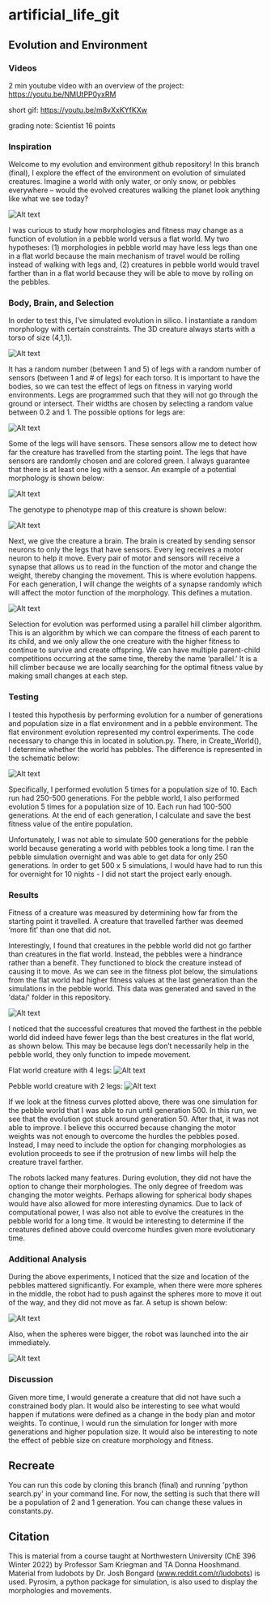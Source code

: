 # artificial_life_git
## Evolution and Environment
### Videos
2 min youtube video with an overview of the project: https://youtu.be/NMUtPP0yxRM

short gif: https://youtu.be/m8vXxKYfKXw

grading note: Scientist 16 points
### Inspiration
Welcome to my evolution and environment github repository! In this branch (final), I explore the effect of the environment on evolution of simulated creatures. Imagine a world with only water, or only snow, or pebbles everywhere – would the evolved creatures walking the planet look anything like what we see today?

![Alt text](images/img0.png?raw=true "Image 0")

I was curious to study how morphologies and fitness may change as a function of evolution in a pebble world versus a flat world. My two hypotheses: (1) morphologies in pebble world may have less legs than one in a flat world because the main mechanism of travel would be rolling instead of walking with legs and, (2) creatures in pebble world would travel farther than in a flat world because they will be able to move by rolling on the pebbles.

### Body, Brain, and Selection

In order to test this, I’ve simulated evolution in silico. I instantiate a random morphology with certain constraints. The 3D creature always starts with a torso of size (4,1,1).

![Alt text](images/img1_8.png?raw=true "Image 1_8")

It has a random number (between 1 and 5) of legs with a random number of sensors (between 1 and # of legs) for each torso. It is important to have the bodies, so we can test the effect of legs on fitness in varying world environments. Legs are programmed such that they will not go through the ground or intersect. Their widths are chosen by selecting a random value between 0.2 and 1. The possible options for legs are:

![Alt text](images/img2_8.png?raw=true "Image 2_8")

Some of the legs will have sensors. These sensors allow me to detect how far the creature has travelled from the starting point. The legs that have sensors are randomly chosen and are colored green. I always guarantee that there is at least one leg with a sensor. An example of a potential morphology is shown below:

![Alt text](images/img3_8.png?raw=true "Image 3_8")

The genotype to phenotype map of this creature is shown below:

![Alt text](images/img4.png?raw=true "Image 4")

Next, we give the creature a brain. The brain is created by sending sensor neurons to only the legs that have sensors. Every leg receives a motor neuron to help it move. Every pair of motor and sensors will receive a synapse that allows us to read in the function of the motor and change the weight, thereby changing the movement. This is where evolution happens. For each generation, I will change the weights of a synapse randomly which will affect the motor function of the morphology. This defines a mutation.

![Alt text](images/img4_8.png?raw=true "Image 4_8")

Selection for evolution was performed using a parallel hill climber algorithm. This is an algorithm by which we can compare the fitness of each parent to its child, and we only allow the one creature with the higher fitness to continue to survive and create offspring. We can have multiple parent-child competitions occurring at the same time, thereby the name ‘parallel.’ It is a hill climber because we are locally searching for the optimal fitness value by making small changes at each step.

### Testing

I tested this hypothesis by performing evolution for a number of generations and population size in a flat environment and in a pebble environment. The flat environment evolution represented my control experiments. The code necessary to change this in located in solution.py. There, in Create_World(), I determine whether the world has pebbles. The difference is represented in the schematic below:

![Alt text](images/img5.png?raw=true "Image 5")

Specifically, I performed evolution 5 times for a population size of 10. Each run had 250-500 generations. For the pebble world, I also performed evolution 5 times for a population size of 10. Each run had 100-500 generations. At the end of each generation, I calculate and save the best fitness value of the entire population. 

Unfortunately, I was not able to simulate 500 generations for the pebble world because generating a world with pebbles took a long time. I ran the pebble simulation overnight and was able to get data for only 250 generations. In order to get 500 x 5 simulations, I would have had to run this for overnight for 10 nights - I did not start the project early enough.

### Results

Fitness of a creature was measured by determining how far from the starting point it travelled. A creature that travelled farther was deemed ‘more fit’ than one that did not.

Interestingly, I found that creatures in the pebble world did not go farther than creatures in the flat world. Instead, the pebbles were a hindrance rather than a benefit. They functioned to block the creature instead of causing it to move. As we can see in the fitness plot below, the simulations from the flat world had higher fitness values at the last generation than the simulations in the pebble world. This data was generated and saved in the 'data/' folder in this repository.

![Alt text](images/fitness_plots.png?raw=true "fitness plots")

I noticed that the successful creatures that moved the farthest in the pebble world did indeed have fewer legs than the best creatures in the flat world, as shown below. This may be because legs don’t necessarily help in the pebble world, they only function to impede movement.

Flat world creature with 4 legs:
![Alt text](images/img7_b.png?raw=true "Image 7_b")

Pebble world creature with 2 legs:
![Alt text](images/img7_a.png?raw=true "Image 7_a")

If we look at the fitness curves plotted above, there was one simulation for the pebble world that I was able to run until generation 500. In this run, we see that the evolution got stuck around generation 50. After that, it was not able to improve. I believe this occurred because changing the motor weights was not enough to overcome the hurdles the pebbles posed. Instead, I may need to include the option for changing morphologies as evolution proceeds to see if the protrusion of new limbs will help the creature travel farther. 

The robots lacked many features. During evolution, they did not have the option to change their morphologies. The only degree of freedom was changing the motor weights. Perhaps allowing for spherical body shapes would have also allowed for more interesting dynamics. Due to lack of computational power, I was also not able to evolve the creatures in the pebble world for a long time. It would be interesting to determine if the creatures defined above could overcome hurdles given more evolutionary time.

### Additional Analysis
During the above experiments, I noticed that the size and location of the pebbles mattered significantly. For example, when there were more spheres in the middle, the robot had to push against the spheres more to move it out of the way, and they did not move as far. A setup is shown below:

![Alt text](images/img8.png?raw=true "Image 8")

Also, when the spheres were bigger, the robot was launched into the air immediately.

![Alt text](images/img9.png?raw=true "Image 9")

### Discussion

Given more time, I would generate a creature that did not have such a constrained body plan. It would also be interesting to see what would happen if mutations were defined as a change in the body plan and motor weights. To continue, I would run the simulation for longer with more generations and higher population size. It would also be interesting to note the effect of pebble size on creature morphology and fitness. 

## Recreate
You can run this code by cloning this branch (final) and running 'python search.py' in your command line. For now, the setting is such that there will be a population of 2 and 1 generation. You can change these values in constants.py.


## Citation
This is material from a course taught at Northwestern University (ChE 396 Winter 2022) by Professor Sam Kriegman and TA Donna Hooshmand. Material from ludobots by Dr. Josh Bongard (www.reddit.com/r/ludobots) is used. Pyrosim, a python package for simulation, is also used to display the morphologies and movements.
